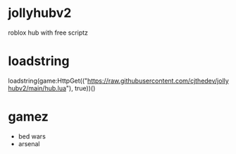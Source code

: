# jollyhubv2
roblox hub with free scriptz

# loadstring
loadstring(game:HttpGet(("https://raw.githubusercontent.com/cjthedev/jollyhubv2/main/hub.lua"), true))()

# gamez
- bed wars
- arsenal
